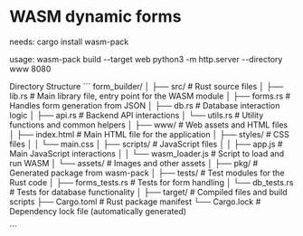 # WASM dynamic forms

needs:
cargo install wasm-pack

usage:
wasm-pack build --target web
python3 -m http.server --directory www 8080


Directory Structure
´´´
form_builder/
│
├── src/                     # Rust source files
│   ├── lib.rs               # Main library file, entry point for the WASM module
│   ├── forms.rs             # Handles form generation from JSON
│   ├── db.rs                # Database interaction logic
│   ├── api.rs               # Backend API interactions
│   └── utils.rs             # Utility functions and common helpers
│
├── www/                    # Web assets and HTML files
│   ├── index.html          # Main HTML file for the application
│   ├── styles/             # CSS files
│   │   └── main.css
│   ├── scripts/            # JavaScript files
│   │   ├── app.js          # Main JavaScript interactions
│   │   └── wasm_loader.js  # Script to load and run WASM
│   └── assets/             # Images and other assets
│
├── pkg/                    # Generated package from wasm-pack
│
├── tests/                  # Test modules for the Rust code
│   ├── forms_tests.rs      # Tests for form handling
│   └── db_tests.rs         # Tests for database functionality
│
├── target/                 # Compiled files and build scripts
├── Cargo.toml              # Rust package manifest
└── Cargo.lock              # Dependency lock file (automatically generated)

´´´